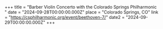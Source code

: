 +++
title = "Barber Violin Concerto with the Colorado Springs Philharmonic "
date = "2024-09-28T00:00:00.000Z"
place = "Colorado Springs, CO"
link = "https://csphilharmonic.org/event/beethoven-7/"
date2 = "2024-09-29T00:00:00.000Z"
+++



